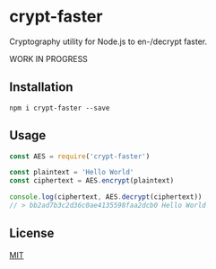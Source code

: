 # crypt-faster
Cryptography utility for Node.js to en-/decrypt faster.

WORK IN PROGRESS

## Installation
`npm i crypt-faster --save`

## Usage
```javascript
const AES = require('crypt-faster')

const plaintext = 'Hello World'
const ciphertext = AES.encrypt(plaintext)

console.log(ciphertext, AES.decrypt(ciphertext))
// > bb2ad7b3c2d36c0ae4135598faa2dcb0 Hello World
```

## License
[MIT](../blob/master/LICENSE)